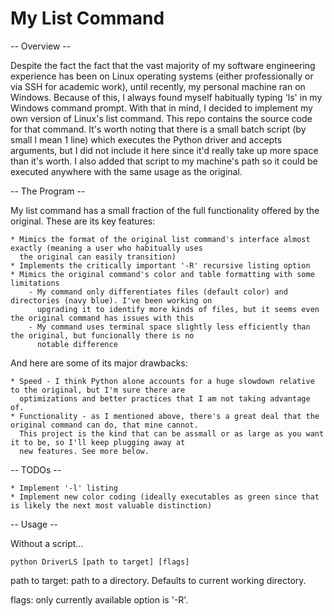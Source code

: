# My List Command

-- Overview --

Despite the fact the fact that the vast majority of my software engineering experience has been on Linux operating systems (either professionally or via SSH for academic work), until recently, my personal machine ran on Windows. Because of this, I always found myself habitually typing 'ls' in my Windows command prompt. With that in mind, I decided to implement my own version of Linux's list command. This repo contains the source code for that command. It's worth noting that there is a small batch script (by small I mean 1 line) which executes the Python driver and accepts arguments, but I did not include it here since it'd really take up more space than it's worth. I also added that script to my machine's path so it could be executed anywhere with the same usage as the original.

-- The Program --

My list command has a small fraction of the full functionality offered by the original. These are its key features:

    * Mimics the format of the original list command's interface almost exactly (meaning a user who habitually uses 
      the original can easily transition)
    * Implements the critically important '-R' recursive listing option
    * Mimics the original command's color and table formatting with some limitations
        - My command only differentiates files (default color) and directories (navy blue). I've been working on 
          upgrading it to identify more kinds of files, but it seems even the original command has issues with this
        - My command uses terminal space slightly less efficiently than the original, but funcionally there is no 
          notable difference
        

And here are some of its major drawbacks:

    * Speed - I think Python alone accounts for a huge slowdown relative to the original, but I'm sure there are
      optimizations and better practices that I am not taking advantage of.
    * Functionality - as I mentioned above, there's a great deal that the original command can do, that mine cannot.
      This project is the kind that can be assmall or as large as you want it to be, so I'll keep plugging away at 
      new features. See more below.
      
-- TODOs --

    * Implement '-l' listing
    * Implement new color coding (ideally executables as green since that is likely the next most valuable distinction)

-- Usage --

Without a script...
```
python DriverLS [path to target] [flags]
```
path to target: path to a directory. Defaults to current working directory.

flags: only currently available option is '-R'.

